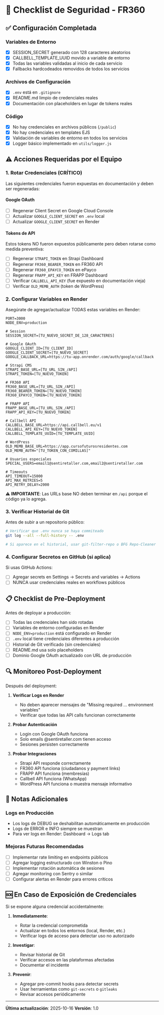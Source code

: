 # 🔐 Checklist de Seguridad - FR360

## ✅ Configuración Completada

### Variables de Entorno
- [x] SESSION_SECRET generado con 128 caracteres aleatorios
- [x] CALLBELL_TEMPLATE_UUID movido a variable de entorno
- [x] Todas las variables validadas al inicio de cada servicio
- [x] Fallbacks hardcodeados removidos de todos los servicios

### Archivos de Configuración
- [x] `.env` está en `.gitignore`
- [x] README.md limpio de credenciales reales
- [x] Documentación con placeholders en lugar de tokens reales

### Código
- [x] No hay credenciales en archivos públicos (`/public`)
- [x] No hay credenciales en templates EJS
- [x] Validación de variables de entorno en todos los servicios
- [x] Logger básico implementado en `utils/logger.js`

## ⚠️ Acciones Requeridas por el Equipo

### 1. Rotar Credenciales (CRÍTICO)

Las siguientes credenciales fueron expuestas en documentación y deben ser regeneradas:

#### Google OAuth
- [ ] Regenerar Client Secret en Google Cloud Console
- [ ] Actualizar `GOOGLE_CLIENT_SECRET` en `.env` local
- [ ] Actualizar `GOOGLE_CLIENT_SECRET` en Render

#### Tokens de API
Estos tokens NO fueron expuestos públicamente pero deben rotarse como medida preventiva:
- [ ] Regenerar `STRAPI_TOKEN` en Strapi Dashboard
- [ ] Regenerar `FR360_BEARER_TOKEN` en FR360 API
- [ ] Regenerar `FR360_EPAYCO_TOKEN` en ePayco
- [ ] Regenerar `FRAPP_API_KEY` en FRAPP Dashboard
- [ ] Verificar `CALLBELL_API_KEY` (fue expuesto en documentación vieja)
- [ ] Verificar `OLD_MEMB_AUTH` (token de WordPress)

### 2. Configurar Variables en Render

Asegúrate de agregar/actualizar TODAS estas variables en Render:

```
PORT=3000
NODE_ENV=production

# Session
SESSION_SECRET=[TU_NUEVO_SECRET_DE_128_CARACTERES]

# Google OAuth
GOOGLE_CLIENT_ID=[TU_CLIENT_ID]
GOOGLE_CLIENT_SECRET=[TU_NUEVO_SECRET]
GOOGLE_CALLBACK_URL=https://tu-app.onrender.com/auth/google/callback

# Strapi CMS
STRAPI_BASE_URL=[TU_URL_SIN_/API]
STRAPI_TOKEN=[TU_NUEVO_TOKEN]

# FR360 API
FR360_BASE_URL=[TU_URL_SIN_/API]
FR360_BEARER_TOKEN=[TU_NUEVO_TOKEN]
FR360_EPAYCO_TOKEN=[TU_NUEVO_TOKEN]

# FRAPP API
FRAPP_BASE_URL=[TU_URL_SIN_/API]
FRAPP_API_KEY=[TU_NUEVO_TOKEN]

# Callbell API
CALLBELL_BASE_URL=https://api.callbell.eu/v1
CALLBELL_API_KEY=[TU_NUEVO_TOKEN]
CALLBELL_TEMPLATE_UUID=[TU_TEMPLATE_UUID]

# WordPress
OLD_MEMB_BASE_URL=https://app.cursofuturosresidentes.com
OLD_MEMB_AUTH="[TU_TOKEN_CON_COMILLAS]"

# Usuarios especiales
SPECIAL_USERS=email1@sentiretaller.com,email2@sentiretaller.com

# Timeouts
API_TIMEOUT=15000
API_MAX_RETRIES=5
API_RETRY_DELAY=2000
```

⚠️ **IMPORTANTE**: Las URLs base NO deben terminar en `/api` porque el código ya lo agrega.

### 3. Verificar Historial de Git

Antes de subir a un repositorio público:

```bash
# Verificar que .env nunca se haya commiteado
git log --all --full-history -- .env

# Si aparece en el historial, usar git-filter-repo o BFG Repo-Cleaner
```

### 4. Configurar Secretos en GitHub (si aplica)

Si usas GitHub Actions:
- [ ] Agregar secrets en Settings → Secrets and variables → Actions
- [ ] NUNCA usar credenciales reales en workflows públicos

## 📋 Checklist de Pre-Deployment

Antes de deployar a producción:

- [ ] Todas las credenciales han sido rotadas
- [ ] Variables de entorno configuradas en Render
- [ ] `NODE_ENV=production` está configurado en Render
- [ ] `.env` local tiene credenciales diferentes a producción
- [ ] Historial de Git verificado (sin credenciales)
- [ ] README.md usa solo placeholders
- [ ] Dominio Google OAuth actualizado con URL de producción

## 🔍 Monitoreo Post-Deployment

Después del deployment:

1. **Verificar Logs en Render**
   - No deben aparecer mensajes de "Missing required ... environment variables"
   - Verificar que todas las API calls funcionan correctamente

2. **Probar Autenticación**
   - Login con Google OAuth funciona
   - Solo emails @sentiretaller.com tienen acceso
   - Sesiones persisten correctamente

3. **Probar Integraciones**
   - Strapi API responde correctamente
   - FR360 API funciona (ciudadanos y payment links)
   - FRAPP API funciona (membresías)
   - Callbell API funciona (WhatsApp)
   - WordPress API funciona o muestra mensaje informativo

## 📝 Notas Adicionales

### Logs en Producción
- Los logs de DEBUG se deshabilitan automáticamente en producción
- Logs de ERROR e INFO siempre se muestran
- Para ver logs en Render: Dashboard → Logs tab

### Mejoras Futuras Recomendadas
- [ ] Implementar rate limiting en endpoints públicos
- [ ] Agregar logging estructurado con Winston o Pino
- [ ] Implementar rotación automática de sesiones
- [ ] Agregar monitoring con Sentry o similar
- [ ] Configurar alertas en Render para errores críticos

## 🆘 En Caso de Exposición de Credenciales

Si se expone alguna credencial accidentalmente:

1. **Inmediatamente**:
   - Rotar la credencial comprometida
   - Actualizar en todos los entornos (local, Render, etc.)
   - Verificar logs de acceso para detectar uso no autorizado

2. **Investigar**:
   - Revisar historial de Git
   - Verificar accesos en las plataformas afectadas
   - Documentar el incidente

3. **Prevenir**:
   - Agregar pre-commit hooks para detectar secrets
   - Usar herramientas como `git-secrets` o `gitleaks`
   - Revisar accesos periódicamente

---

**Última actualización**: 2025-10-16
**Versión**: 1.0
